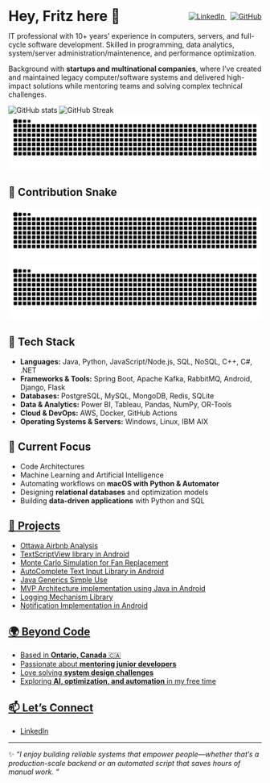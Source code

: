<div style="display: flex; align-items: center; justify-content: space-between; max-width: 100%;">
  <div style="flex: 1;">
    <h1 style="margin: 0; padding: 0;">Hey, Fritz here 👋</h1>
  </div>
  <div style="text-align: right; white-space: nowrap; margin-left: 10px;">
    <a href="https://www.linkedin.com/in/hilfritzcamallere/" target="_blank">
      <img src="https://img.shields.io/badge/LinkedIn-blue?style=flat&logo=linkedin&logoColor=white" alt="LinkedIn" height="28">
    </a>&nbsp;
    <a href="https://github.com/hilfritz" target="_blank">
      <img src="https://img.shields.io/badge/GitHub-black?style=flat&logo=github&logoColor=white" alt="GitHub" height="28">
    </a>
  </div>
</div>
<p>
IT professional with 10+ years’ experience in computers, servers, and full-cycle software development. Skilled in programming, data analytics, system/server administration/maintenence, and performance optimization. </p>
<p>
Background with <strong>startups and multinational companies</strong>, where I’ve created and maintained legacy computer/software systems and delivered high-impact solutions while mentoring teams and solving complex technical challenges. </p>



![GitHub stats](https://github-readme-stats.vercel.app/api?username=hilfritz&show_icons=true&theme=dark)
![GitHub Streak](https://streak-stats.demolab.com?user=hilfritz&theme=dark&date_format=M%20j%5B%2C%20Y%5D)
![GitHub Snake](https://github.com/hilfritz/hilfritz/blob/output/github-contribution-grid-snake.svg)

## 🐍 Contribution Snake

![Snake Light](https://raw.githubusercontent.com/hilfritz/hilfritz/output/github-contribution-grid-snake.svg#gh-light-mode-only)
![Snake Dark](https://raw.githubusercontent.com/hilfritz/hilfritz/output/github-contribution-grid-snake-dark.svg#gh-dark-mode-only)


## 🔧 Tech Stack
- **Languages:** Java, Python, JavaScript/Node.js, SQL, NoSQL, C++, C#, .NET  
- **Frameworks & Tools:** Spring Boot, Apache Kafka, RabbitMQ, Android, Django, Flask  
- **Databases:** PostgreSQL, MySQL, MongoDB, Redis, SQLite  
- **Data & Analytics:** Power BI, Tableau, Pandas, NumPy, OR-Tools  
- **Cloud & DevOps:** AWS, Docker, GitHub Actions  
- **Operating Systems & Servers:** Windows, Linux, IBM AIX  

## 📌 Current Focus
- Code Architectures  
- Machine Learning and Artificial Intelligence  
- Automating workflows on **macOS with Python & Automator**  
- Designing **relational databases** and optimization models  
- Building **data-driven applications** with Python and SQL  










## [📂 Projects](https://github.com/hilfritz)
<ul>
  <li> <a href="https://github.com/hilfritz/ottawa-airbnb-cluster-analysis"> Ottawa Airbnb Analysis</li>
  <li> <a href="https://github.com/hilfritz/AndroidTextScriptView"> TextScriptView library in Android </li>
  <li> <a href="https://github.com/hilfritz/fan-replacement-prescriptive-analysis-montecarlo-simulation"> Monte Carlo Simulation for Fan Replacement </li>
  <li> <a href="https://github.com/hilfritz/AndroidAutoCompleteHistoryTextView"> AutoComplete Text Input Library in Android </li>  
  <li> <a href="https://github.com/hilfritz/SimpleGenericsMvpJava"> Java Generics Simple Use </li>
  <li> <a href="https://github.com/hilfritz/Android-HBMvp"> MVP Architecture implementation using Java in Android </li>
  <li> <a href="https://github.com/hilfritz/AndroidKotlin-LogSimply"> Logging Mechanism Library </li>
  <li> <a href="https://github.com/hilfritz/AndroidNotificationSample">  Notification Implementation in Android </li>
  
</ul>

## 🌍 Beyond Code
- Based in **Ontario, Canada** 🇨🇦  
- Passionate about **mentoring junior developers**  
- Love solving **system design challenges**  
- Exploring **AI, optimization, and automation** in my free time


## 📫 Let’s Connect
- [LinkedIn](https://www.linkedin.com/in/hilfritzcamallere/)  


---

✨ _“I enjoy building reliable systems that empower people—whether that’s a production-scale backend or an automated script that saves hours of manual work. ”_  
